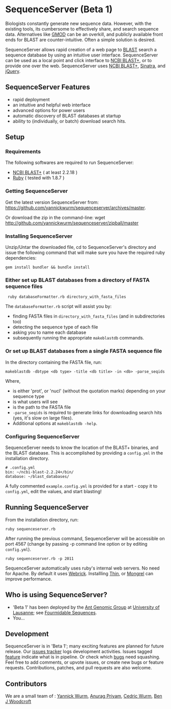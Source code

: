 # SequenceServer (Beta 1)

Biologists constantly generate new sequence data. However, with the existing
tools, its cumbersome to effectively share, and search sequence data.
Alternatives like [GMOD][5] can be an overkill, and publicly available front
ends for BLAST are counter-intuitive. Often a simple solution is desired.

SequenceServer allows rapid creation of a web page to [BLAST][1] search a 
sequence database by using an intuitive user interface. SequenceServer can 
be used as a local point and click interface to [NCBI BLAST+][2], or to 
provide one over the web. SequenceServer uses [NCBI BLAST+][2], 
[Sinatra][3], and [jQuery][4].

## SequenceServer Features

* rapid deployment
* an intuitive and helpful web interface
* advanced options for power users
* automatic discovery of BLAST databases at startup
* ability to (individually, or batch) download search hits.

## Setup

### Requirements

The following softwares are required to run SequenceServer:

* [NCBI BLAST+][2]  ( at least 2.2.18 )
* [Ruby][6]         ( tested with 1.8.7 )

### Getting SequenceServer

Get the latest version SequenceServer from: https://github.com/yannickwurm/sequenceserver/archives/master.

Or download the zip in the command-line:
    wget http://github.com/yannickwurm/sequenceserver/zipball/master
 

### Installing SequenceServer

Unzip/Untar the downloaded file, cd to SequenceServer's directory and issue the following command that will make sure you have the required ruby dependencies:

    gem install bundler && bundle install

### Either set up BLAST databases from a directory of FASTA sequence files

     ruby databaseFormatter.rb directory_with_fasta_files

The `databaseFormatter.rb` script will assist you by:
 * finding FASTA files in `directory_with_fasta_files` (and in subdirectories too)
 * detecting the sequence type of each file
 * asking you to name each database
 * subsequently running the appropriate `makeblastdb` commands.

### Or set up BLAST databases from a single FASTA sequence file
In the directory containing the FASTA file, run:
    
    makeblastdb -dbtype <db type> -title <db title> -in <db> -parse_seqids

Where,

* <db type> is either 'prot', or 'nucl' (without the quotation marks) depending on 
  your sequence type
* <db title> is what users will see
* <db> is the path to the FASTA file
* `-parse_seqids` is required to generate links for downloading search
  hits (yes, it's slow on large files).
* Additional options at `makeblastdb -help`.


### Configuring SequenceServer

SequenceServer needs to know the location of the BLAST+ binaries, and the
BLAST database. This is accomplished by providing a `config.yml` in the
installation directory.

    # .config.yml
    bin: ~/ncbi-blast-2.2.24+/bin/
    database: ~/blast_databases/

A fully commented `example.config.yml` is provided for a start - copy it to
`config.yml`, edit the values, and start blasting!

## Running SequenceServer

From the installation directory, run:

    ruby sequenceserver.rb


After running the previous command, SequenceServer will be accessible on port
4567 (change by passing -p command line option or by editing `config.yml`).

    ruby sequenceserver.rb -p 2011

SequenceServer automatically uses ruby's internal web servers. No need for Apache. 
By default it uses [Webrick][7]. Installling [Thin][8], or [Mongrel][9] can improve performance. 

## Who is using SequenceServer?

* 'Beta 1' has been deployed by the [Ant Genomic Group][10] at [University of
Lausanne][11]; see [Fourmidable Sequences][12].
* You... 


## Development

SequenceServer is in 'Beta 1'; many exciting features are planned for future 
release. Our [issues tracker][13] logs development activities. Issues tagged [feature][14] indicate what is in pipeline. Or check which [bugs][15] need squashing. Feel free to add comments, or upvote issues, or create new bugs or feature requests. Contributions, patches, and pull requests are also welcome.

## Contributors

We are a small team of :
[Yannick Wurm][16], [Anurag Priyam][17], [Cedric Wurm][18], [Ben J Woodcroft][19]


[1]: http://blast.ncbi.nlm.nih.gov/Blast.cgi
[2]: http://blast.ncbi.nlm.nih.gov/Blast.cgi?CMD=Web&PAGE_TYPE=BlastDocs&DOC_TYPE=Download
[3]: http://www.sinatrarb.com/
[4]: http://jquery.com/
[5]: http://www.gmod.org
[6]: http://www.ruby-lang.org/en/
[7]: http://www.ruby-doc.org/stdlib/libdoc/webrick/rdoc/index.html
[8]: http://code.macournoyer.com/thin/
[9]: http://rubygems.org/gems/mongrel
[10]: http://fourmidable.unil.ch/
[11]: http://www.unil.ch/central
[12]: http://fourmidable-sequences.unil.ch:2011/
[13]: https://github.com/yannickwurm/sequenceserver/issues
[14]: https://github.com/yannickwurm/sequenceserver/issues?labels=feature
[15]: https://github.com/yannickwurm/sequenceserver/issues?labels=bug
[16]: http://yannick.poulet.org
[17]: http://about.me/yeban
[18]: http://ceddo.gammosaur.com
[19]: https://github.com/wwood